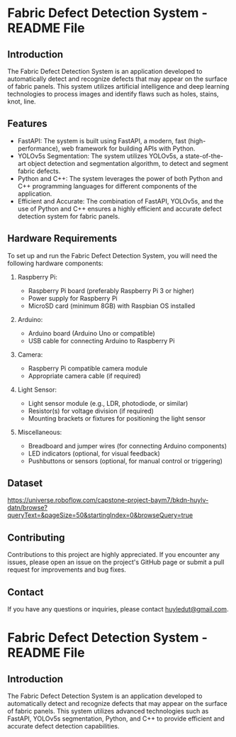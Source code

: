 # Fabric Defect Detection System - README File

## Introduction

The Fabric Defect Detection System is an application developed to automatically detect and recognize defects that may appear on the surface of fabric panels. This system utilizes artificial intelligence and deep learning technologies to process images and identify flaws such as holes, stains, knot, line.

## Features

- FastAPI: The system is built using FastAPI, a modern, fast (high-performance), web framework for building APIs with Python.
- YOLOv5s Segmentation: The system utilizes YOLOv5s, a state-of-the-art object detection and segmentation algorithm, to detect and segment fabric defects.
- Python and C++: The system leverages the power of both Python and C++ programming languages for different components of the application.
- Efficient and Accurate: The combination of FastAPI, YOLOv5s, and the use of Python and C++ ensures a highly efficient and accurate defect detection system for fabric panels.

## Hardware Requirements

To set up and run the Fabric Defect Detection System, you will need the following hardware components:

1. Raspberry Pi:

   - Raspberry Pi board (preferably Raspberry Pi 3 or higher)
   - Power supply for Raspberry Pi
   - MicroSD card (minimum 8GB) with Raspbian OS installed

2. Arduino:

   - Arduino board (Arduino Uno or compatible)
   - USB cable for connecting Arduino to Raspberry Pi

3. Camera:

   - Raspberry Pi compatible camera module
   - Appropriate camera cable (if required)

4. Light Sensor:

   - Light sensor module (e.g., LDR, photodiode, or similar)
   - Resistor(s) for voltage division (if required)
   - Mounting brackets or fixtures for positioning the light sensor

5. Miscellaneous:
   - Breadboard and jumper wires (for connecting Arduino components)
   - LED indicators (optional, for visual feedback)
   - Pushbuttons or sensors (optional, for manual control or triggering)

## Dataset

https://universe.roboflow.com/capstone-project-baym7/bkdn-huylv-datn/browse?queryText=&pageSize=50&startingIndex=0&browseQuery=true

## Contributing

Contributions to this project are highly appreciated. If you encounter any issues, please open an issue on the project's GitHub page or submit a pull request for improvements and bug fixes.

## Contact

If you have any questions or inquiries, please contact huyledut@gmail.com.

# Fabric Defect Detection System - README File

## Introduction

The Fabric Defect Detection System is an application developed to automatically detect and recognize defects that may appear on the surface of fabric panels. This system utilizes advanced technologies such as FastAPI, YOLOv5s segmentation, Python, and C++ to provide efficient and accurate defect detection capabilities.
